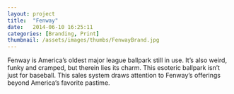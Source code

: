 ```yaml
---
layout: project
title:  "Fenway"
date:   2014-06-10 16:25:11
categories: [Branding, Print]
thumbnail: /assets/images/thumbs/FenwayBrand.jpg
---
```


Fenway is America’s oldest major league ballpark still in use. It’s also weird, funky and cramped, but therein lies its charm. This esoteric ballpark isn’t just for baseball. This sales system draws attention to Fenway’s offerings beyond America’s favorite pastime.
